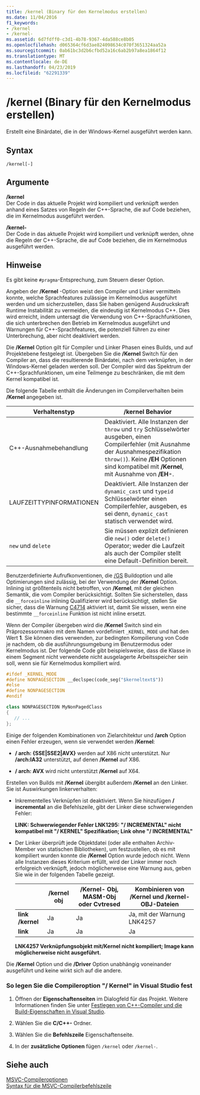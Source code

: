 ```yaml
---
title: /kernel (Binary für den Kernelmodus erstellen)
ms.date: 11/04/2016
f1_keywords:
- /kernel
- /kernel-
ms.assetid: 6d7fdff0-c3d1-4b78-9367-4da588ce8b05
ms.openlocfilehash: d065364cf6d3ae824098634c070f3651324aa52a
ms.sourcegitcommit: 0ab61bc3d2b6cfbd52a16c6ab2b97a8ea1864f12
ms.translationtype: MT
ms.contentlocale: de-DE
ms.lasthandoff: 04/23/2019
ms.locfileid: "62291339"
---
```

# <a name="kernel-create-kernel-mode-binary"></a>/kernel (Binary für den Kernelmodus erstellen)

Erstellt eine Binärdatei, die in der Windows-Kernel ausgeführt werden kann.

## <a name="syntax"></a>Syntax

```
/kernel[-]
```

## <a name="arguments"></a>Argumente

**/kernel**<br/>
Der Code in das aktuelle Projekt wird kompiliert und verknüpft werden anhand eines Satzes von Regeln der C++-Sprache, die auf Code beziehen, die im Kernelmodus ausgeführt werden.

**/kernel-**<br/>
Der Code in das aktuelle Projekt wird kompiliert und verknüpft werden, ohne die Regeln der C++-Sprache, die auf Code beziehen, die im Kernelmodus ausgeführt werden.

## <a name="remarks"></a>Hinweise

Es gibt keine `#pragma`-Entsprechung, zum Steuern dieser Option.

Angeben der **/Kernel** -Option weist den Compiler und Linker vermitteln konnte, welche Sprachfeatures zulässige im Kernelmodus ausgeführt werden und um sicherzustellen, dass Sie haben genügend Ausdruckskraft Runtime Instabilität zu vermeiden, die eindeutig ist Kernelmodus C++. Dies wird erreicht, indem untersagt die Verwendung von C++-Sprachfunktionen, die sich unterbrechen den Betrieb im Kernelmodus ausgeführt und Warnungen für C++-Sprachfeatures, die potenziell führen zu einer Unterbrechung, aber nicht deaktiviert werden.

Die **/Kernel** Option gilt für Compiler und Linker Phasen eines Builds, und auf Projektebene festgelegt ist. Übergeben Sie die **/Kernel** Switch für den Compiler an, dass die resultierende Binärdatei, nach dem verknüpfen, in der Windows-Kernel geladen werden soll. Der Compiler wird das Spektrum der C++-Sprachfunktionen, um eine Teilmenge zu beschränken, die mit dem Kernel kompatibel ist.

Die folgende Tabelle enthält die Änderungen im Compilerverhalten beim **/Kernel** angegeben ist.

|Verhaltenstyp|**/kernel** Behavior|
|-------------------|---------------------------|
|C++-Ausnahmebehandlung|Deaktiviert. Alle Instanzen der `throw` und `try` Schlüsselwörter ausgeben, einen Compilerfehler (mit Ausnahme der Ausnahmespezifikation `throw()`). Keine **/EH** Optionen sind kompatibel mit **/Kernel**, mit Ausnahme von **/EH-**.|
|LAUFZEITTYPINFORMATIONEN|Deaktiviert. Alle Instanzen der `dynamic_cast` und `typeid` Schlüsselwörter einen Compilerfehler, ausgeben, es sei denn, `dynamic_cast` statisch verwendet wird.|
|`new` und `delete`|Sie müssen explizit definieren die `new()` oder `delete()` Operator; weder die Laufzeit als auch der Compiler stellt eine Default-Definition bereit.|

Benutzerdefinierte Aufrufkonventionen, die [/GS](gs-buffer-security-check.md) Buildoption und alle Optimierungen sind zulässig, bei der Verwendung der **/Kernel** Option. Inlining ist größtenteils nicht betroffen, von **/Kernel**, mit der gleichen Semantik, die vom Compiler berücksichtigt. Sollten Sie sicherstellen, dass die `__forceinline` inlining Qualifizierer wird berücksichtigt, stellen Sie sicher, dass die Warnung [C4714](../../error-messages/compiler-warnings/compiler-warning-level-4-c4714.md) aktiviert ist, damit Sie wissen, wenn eine bestimmte `__forceinline` Funktion ist nicht inline ersetzt.

Wenn der Compiler übergeben wird die **/Kernel** Switch sind ein Präprozessormakro mit dem Namen vordefiniert `_KERNEL_MODE` und hat den Wert **1**. Sie können dies verwenden, zur bedingten Kompilierung von Code je nachdem, ob die ausführungsumgebung im Benutzermodus oder Kernelmodus ist. Der folgende Code gibt beispielsweise, dass die Klasse in einem Segment nicht verwendete nicht ausgelagerte Arbeitsspeicher sein soll, wenn sie für Kernelmodus kompiliert wird.

```cpp
#ifdef _KERNEL_MODE
#define NONPAGESECTION __declspec(code_seg("$kerneltext$"))
#else
#define NONPAGESECTION
#endif

class NONPAGESECTION MyNonPagedClass
{
   // ...
};
```

Einige der folgenden Kombinationen von Zielarchitektur und **/arch** Option einen Fehler erzeugen, wenn sie verwendet werden **/Kernel**:

- **/ arch: {SSE&#124;SSE2&#124;AVX}** werden auf X86 nicht unterstützt. Nur **/arch:IA32** unterstützt, auf denen **/Kernel** auf X86.

- **/ arch: AVX** wird nicht unterstützt **/Kernel** auf X64.

Erstellen von Builds mit **/Kernel** übergibt außerdem **/Kernel** an den Linker. Sie ist Auswirkungen linkerverhalten:

- Inkrementelles Verknüpfen ist deaktiviert. Wenn Sie hinzufügen **/ incremental** an die Befehlszeile, gibt der Linker diese schwerwiegenden Fehler:

   **LINK: Schwerwiegender Fehler LNK1295: "/ INCREMENTAL" nicht kompatibel mit "/ KERNEL" Spezifikation; Link ohne "/ INCREMENTAL"**

- Der Linker überprüft jede Objektdatei (oder alle enthalten Archiv-Member von statischen Bibliotheken), um festzustellen, ob es mit kompiliert wurden konnte die **/Kernel** Option wurde jedoch nicht. Wenn alle Instanzen dieses Kriterium erfüllt, wird der Linker immer noch erfolgreich verknüpft, jedoch möglicherweise eine Warnung aus, geben Sie wie in der folgenden Tabelle gezeigt.

   ||**/kernel** obj|**/Kernel-** Obj, MASM-Obj oder Cvtresed|Kombinieren von **/Kernel** und **/kernel-** OBJ-Dateien|
   |-|----------------------|-----------------------------------------------|-------------------------------------------------|
   |**link /kernel**|Ja|Ja|Ja, mit der Warnung LNK4257|
   |**link**|Ja|Ja|Ja|

   **LNK4257 Verknüpfungsobjekt mit/Kernel nicht kompiliert; Image kann möglicherweise nicht ausgeführt.**

Die **/Kernel** Option und die **/Driver** Option unabhängig voneinander ausgeführt und keine wirkt sich auf die andere.

### <a name="to-set-the-kernel-compiler-option-in-visual-studio"></a>So legen Sie die Compileroption "/ Kernel" in Visual Studio fest

1. Öffnen der **Eigenschaftenseiten** im Dialogfeld für das Projekt. Weitere Informationen finden Sie unter [Festlegen von C++-Compiler und die Build-Eigenschaften in Visual Studio](../working-with-project-properties.md).

1. Wählen Sie die **C/C++-** Ordner.

1. Wählen Sie die **Befehlszeile** Eigenschaftenseite.

1. In der **zusätzliche Optionen** fügen `/kernel` oder `/kernel-`.

## <a name="see-also"></a>Siehe auch

[MSVC-Compileroptionen](compiler-options.md)<br/>
[Syntax für die MSVC-Compilerbefehlszeile](compiler-command-line-syntax.md)
